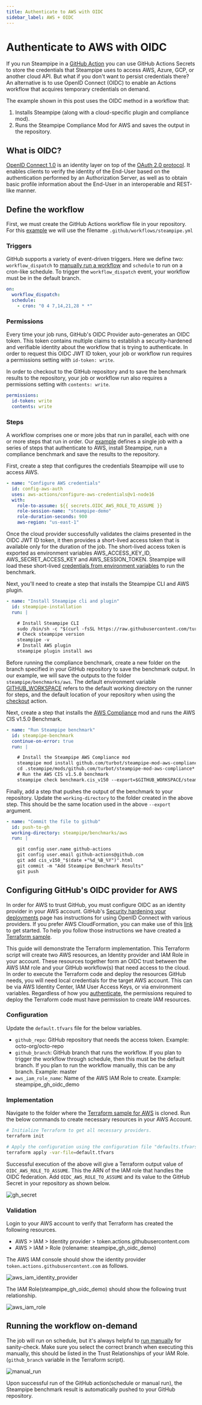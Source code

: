 ```yaml
---
title: Authenticate to AWS with OIDC
sidebar_label: AWS + OIDC
---
```


# Authenticate to AWS with OIDC

If you run Steampipe in a [GitHub Action](https://steampipe.io/docs/integrations/github_action) you can use GitHub Actions Secrets to store the credentials that Steampipe uses to access AWS, Azure, GCP, or another cloud API. But what if you don't want to persist credentials there? An alternative is to use OpenID Connect (OIDC) to enable an Actions workflow that acquires temporary credentials on demand.

The example shown in this post uses the OIDC method in a workflow that:

1. Installs Steampipe (along with a cloud-specific plugin and compliance mod).
2. Runs the Steampipe Compliance Mod for AWS and saves the output in the repository.

## What is OIDC?

[OpenID Connect 1.0](https://openid.net/specs/openid-connect-core-1_0.html) is an identity layer on top of the [OAuth 2.0 protocol](https://www.rfc-editor.org/rfc/rfc6749). It enables clients to verify the identity of the End-User based on the authentication performed by an Authorization Server, as well as to obtain basic profile information about the End-User in an interoperable and REST-like manner.

## Define the workflow

First, we must create the GitHub Actions workflow file in your repository. For this [example](https://github.com/turbot/steampipe-samples/blob/main/all/github-actions-oidc/aws/steampipe-sample-aws-workflow.yml) we will use the filename `.github/workflows/steampipe.yml`

### Triggers

GitHub supports a variety of event-driven triggers. Here we define two: `workflow_dispatch` to [manually run a workflow](https://docs.github.com/en/actions/managing-workflow-runs/manually-running-a-workflow) and `schedule` to run on a cron-like schedule. To trigger the `workflow_dispatch` event, your workflow must be in the default branch.

```yaml
on:
  workflow_dispatch:
  schedule:
    - cron: "0 4 7,14,21,28 * *"
```

### Permissions

Every time your job runs, GitHub's OIDC Provider auto-generates an OIDC token. This token contains multiple claims to establish a security-hardened and verifiable identity about the workflow that is trying to authenticate. In order to request this OIDC JWT ID token, your job or workflow run requires a permissions setting with `id-token: write`.

In order to checkout to the GitHub repository and to save the benchmark results to the repository, your job or workflow run also requires a permissions setting with `contents: write`.

```yaml
permissions:
  id-token: write
  contents: write
```

### Steps

A workflow comprises one or more jobs that run in parallel, each with one or more steps that run in order. Our [example](https://github.com/turbot/steampipe-samples/blob/d1658920c41da9ff5a2b98ab981ad330f2ee34a8/all/github-actions-oidc/aws/steampipe-sample-aws-workflow.yml#L15) defines a single job with a series of steps that authenticate to AWS, install Steampipe, run a compliance benchmark and save the results to the repository.

First, create a step that configures the credentials Steampipe will use to access AWS.

```yaml
- name: "Configure AWS credentials"
  id: config-aws-auth
  uses: aws-actions/configure-aws-credentials@v1-node16
  with:
    role-to-assume: ${{ secrets.OIDC_AWS_ROLE_TO_ASSUME }}
    role-session-name: "steampipe-demo"
    role-duration-seconds: 900
    aws-region: "us-east-1"
```

Once the cloud provider successfully validates the claims presented in the OIDC JWT ID token, it then provides a short-lived access token that is available only for the duration of the job. The short-lived access token is exported as environment variables AWS_ACCESS_KEY_ID, AWS_SECRET_ACCESS_KEY and AWS_SESSION_TOKEN.
Steampipe will load these short-lived [credentials from environment variables](https://hub.steampipe.io/plugins/turbot/aws#credentials-from-environment-variables) to run the benchmark.

Next, you'll need to create a step that installs the Steampipe CLI and AWS plugin.

```yaml
- name: "Install Steampipe cli and plugin"
  id: steampipe-installation
  run: |

    # Install Steampipe CLI
    sudo /bin/sh -c "$(curl -fsSL https://raw.githubusercontent.com/turbot/steampipe/main/install.sh)"
    # Check steampipe version
    steampipe -v
    # Install AWS plugin
    steampipe plugin install aws
```

Before running the compliance benchmark, create a new folder on the branch specified in your GitHub repository to save the benchmark output. In our example, we will save the outputs to the folder `steampipe/benchmarks/aws`. The default environment variable [GITHUB_WORKSPACE]((https://docs.github.com/en/actions/learn-github-actions/variables#default-environment-variables)) refers to the default working directory on the runner for steps, and the default location of your repository when using the [checkout](https://github.com/actions/checkout) action.

Next, create a step that installs the [AWS Compliance](https://hub.steampipe.io/mods/turbot/aws_compliance) mod and runs the AWS CIS v1.5.0 Benchmark.

```yaml
- name: "Run Steampipe benchmark"
  id: steampipe-benchmark
  continue-on-error: true
  run: |

    # Install the Steampipe AWS Compliance mod
    steampipe mod install github.com/turbot/steampipe-mod-aws-compliance 
    cd .steampipe/mods/github.com/turbot/steampipe-mod-aws-compliance*
    # Run the AWS CIS v1.5.0 benchmark
    steampipe check benchmark.cis_v150 --export=$GITHUB_WORKSPACE/steampipe/benchmarks/aws/cis_v150_"$(date +"%d_%B_%Y")".html --output=none
```

Finally, add a step that pushes the output of the benchmark to your repository. Update the `working-directory` to the folder created in the above step. This should be the same location used in the above `--export` argument.

```yaml
- name: "Commit the file to github"
  id: push-to-gh
  working-directory: steampipe/benchmarks/aws
  run: |

    git config user.name github-actions
    git config user.email github-actions@github.com
    git add cis_v150_"$(date +"%d_%B_%Y")".html 
    git commit -m "Add Steampipe Benchmark Results"
    git push
```

## Configuring GitHub's OIDC provider for AWS

In order for AWS to trust GitHub, you must configure OIDC as an identity provider in your AWS account. GitHub's [Security hardening your deployments](https://docs.github.com/en/actions/deployment/security-hardening-your-deployments) page has instructions for using OpenID Connect with various providers. If you prefer AWS CloudFormation, you can make use of this [link](https://github.com/aws-actions/configure-aws-credentials#sample-iam-role-cloudformation-template) to get started. To help you follow those instructions we have created a [Terraform sample](https://github.com/turbot/steampipe-samples/tree/main/all/github-actions-oidc/aws).

This guide will demonstrate the Terraform implementation. This Terraform script will create two AWS resources, an Identity provider and IAM Role in your account. These resources together form an OIDC trust between the AWS IAM role and your GitHub workflow(s) that need access to the cloud. In order to execute the Terraform code and deploy the resources GitHub needs, you will need local credentials for the target AWS account. This can be via AWS Identity Center, IAM User Access Keys, or via environment variables. Regardless of how you [authenticate](https://registry.terraform.io/providers/hashicorp/aws/latest/docs#authentication-and-configuration), the permissions required to deploy the Terraform code must have permission to create IAM resources.

### Configuration

Update the `default.tfvars` file for the below variables.

* `github_repo`: GitHub repository that needs the access token. Example: octo-org/octo-repo
* `github_branch`: GitHub branch that runs the workflow. If you plan to trigger the workflow through schedule, then this must be the default branch. If you plan to run the workflow manually, this can be any branch. Example: master
* `aws_iam_role_name`: Name of the AWS IAM Role to create. Example: steampipe_gh_oidc_demo

### Implementation

Navigate to the folder where the [Terraform sample for AWS](https://github.com/turbot/steampipe-samples/tree/main/all/github-actions-oidc/aws) is cloned. Run the below commands to create necessary resources in your AWS Account.

```bash
# Initialize Terraform to get all necessary providers.
terraform init

# Apply the configuration using the configuration file "defaults.tfvars"
terraform apply -var-file=default.tfvars
```

Successful execution of the above will give a Terraform output value of `OIDC_AWS_ROLE_TO_ASSUME`. This the ARN of the IAM role that handles the OIDC federation. Add `OIDC_AWS_ROLE_TO_ASSUME` and its value to the GitHub Secret in your repository as shown below.

<div style={{"marginBottom":"2em","borderWidth":"thin", "borderStyle":"solid", "borderColor":"lightgray", "padding":"20px", "width":"90%"}}>
<img alt="gh_secret" src="/images/docs/ci-cd-pipelines/oidc/gh_secret.png" />
</div>

### Validation

Login to your AWS account to verify that Terraform has created the following resources.

* AWS > IAM > Identity provider > token.actions.githubusercontent.com
* AWS > IAM > Role (rolename: steampipe_gh_oidc_demo)

The AWS IAM console should show the identity provider `token.actions.githubusercontent.com` as follows.
<div style={{"marginBottom":"2em","borderWidth":"thin", "borderStyle":"solid", "borderColor":"lightgray", "padding":"20px", "width":"90%"}}>
<img alt="aws_iam_identity_provider" src="/images/docs/ci-cd-pipelines/oidc/aws_iam_identity_provider.png" />
</div>

The IAM Role(steampipe_gh_oidc_demo) should show the following trust relationship.
<div style={{"marginBottom":"2em","borderWidth":"thin", "borderStyle":"solid", "borderColor":"lightgray", "padding":"20px", "width":"90%"}}>
<img alt="aws_iam_role" src="/images/docs/ci-cd-pipelines/oidc/aws_iam_role.png" />
</div>

## Running the workflow on-demand

The job will run on schedule, but it's always helpful to [run manually](https://docs.github.com/en/actions/managing-workflow-runs/manually-running-a-workflow) for sanity-check. Make sure you select the correct branch when executing this manually, this should be listed in the Trust Relationships of your IAM Role. (`github_branch` variable in the Terraform script).

<div style={{"marginBottom":"2em","borderWidth":"thin", "borderStyle":"solid", "borderColor":"lightgray", "padding":"20px", "width":"90%"}}>
<img alt="manual_run" src="/images/docs/ci-cd-pipelines/oidc/manual_run.png" />
</div>

Upon successful run of the GitHub action(schedule or manual run), the Steampipe benchmark result is automatically pushed to your GitHub repository.
